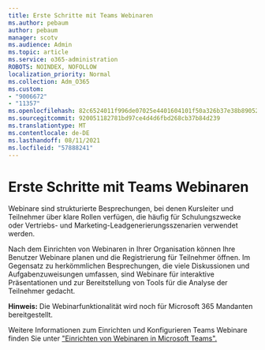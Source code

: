 ```yaml
---
title: Erste Schritte mit Teams Webinaren
ms.author: pebaum
author: pebaum
manager: scotv
ms.audience: Admin
ms.topic: article
ms.service: o365-administration
ROBOTS: NOINDEX, NOFOLLOW
localization_priority: Normal
ms.collection: Adm_O365
ms.custom:
- "9006672"
- "11357"
ms.openlocfilehash: 82c6524011f996de07025e4401604101f50a326b37e38b890524626325a01aaf
ms.sourcegitcommit: 920051182781bd97ce4d4d6fbd268cb37b84d239
ms.translationtype: MT
ms.contentlocale: de-DE
ms.lasthandoff: 08/11/2021
ms.locfileid: "57888241"
---
```

# <a name="getting-started-with-teams-webinars"></a>Erste Schritte mit Teams Webinaren

Webinare sind strukturierte Besprechungen, bei denen Kursleiter und Teilnehmer über klare Rollen verfügen, die häufig für Schulungszwecke oder Vertriebs- und Marketing-Leadgenerierungsszenarien verwendet werden.

Nach dem Einrichten von Webinaren in Ihrer Organisation können Ihre Benutzer Webinare planen und die Registrierung für Teilnehmer öffnen. Im Gegensatz zu herkömmlichen Besprechungen, die viele Diskussionen und Aufgabenzuweisungen umfassen, sind Webinare für interaktive Präsentationen und zur Bereitstellung von Tools für die Analyse der Teilnehmer gedacht.

**Hinweis:** Die Webinarfunktionalität wird noch für Microsoft 365 Mandanten bereitgestellt. 

Weitere Informationen zum Einrichten und Konfigurieren Teams Webinare finden Sie unter ["Einrichten von Webinaren in Microsoft Teams".](https://docs.microsoft.com/microsoftteams/set-up-webinars)